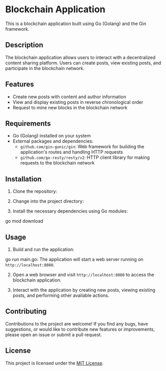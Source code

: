 # Blockchain Application

This is a blockchain application built using Go (Golang) and the Gin framework.

## Description

The blockchain application allows users to interact with a decentralized content sharing platform. Users can create posts, view existing posts, and participate in the blockchain network.

## Features

- Create new posts with content and author information
- View and display existing posts in reverse chronological order
- Request to mine new blocks in the blockchain network

## Requirements

- Go (Golang) installed on your system
- External packages and dependencies:
  - `github.com/gin-gonic/gin`: Web framework for building the application's routes and handling HTTP requests
  - `github.com/go-resty/resty/v2`: HTTP client library for making requests to the blockchain network

## Installation

1. Clone the repository:


2. Change into the project directory:


3. Install the necessary dependencies using Go modules:

go mod download


## Usage

1. Build and run the application:



go run main.go:
The application will start a web server running on `http://localhost:8080`.

2. Open a web browser and visit `http://localhost:8080` to access the blockchain application.

3. Interact with the application by creating new posts, viewing existing posts, and performing other available actions.

## Contributing

Contributions to the project are welcome! If you find any bugs, have suggestions, or would like to contribute new features or improvements, please open an issue or submit a pull request.

## License

This project is licensed under the [MIT License](LICENSE).

